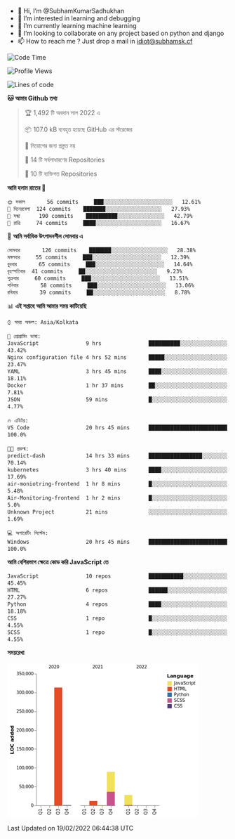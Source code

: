 - 👋 Hi, I’m @SubhamKumarSadhukhan
- 👀 I’m interested in learning and debugging
- 🌱 I’m currently learning machine learning
- 💞️ I’m looking to collaborate on any project based on python and django
- 📫 How to reach me ?
      Just drop a mail in idiot@subhamsk.cf

<!---
SubhamKumarSadhukhan/SubhamKumarSadhukhan is a ✨ special ✨ repository because its `README.md` (this file) appears on your GitHub profile.
You can click the Preview link to take a look at your changes.
--->


<!--START_SECTION:waka-->
![Code Time](http://img.shields.io/badge/Code%20Time-185%20hrs%2017%20mins-blue)

![Profile Views](http://img.shields.io/badge/%E0%A6%AA%E0%A7%8D%E0%A6%B0%E0%A7%8B%E0%A6%AB%E0%A6%BE%E0%A6%87%E0%A6%B2%20%E0%A6%A6%E0%A6%B0%E0%A7%8D%E0%A6%B6%E0%A6%A8-0-blue)

![Lines of code](https://img.shields.io/badge/%E0%A6%B9%E0%A7%8D%E0%A6%AF%E0%A6%BE%E0%A6%B2%E0%A7%8B%20%E0%A6%93%E0%A6%AF%E0%A6%BC%E0%A6%BE%E0%A6%B0%E0%A7%8D%E0%A6%B2%E0%A7%8D%E0%A6%A1%20%E0%A6%A5%E0%A7%87%E0%A6%95%E0%A7%87%20%E0%A6%86%E0%A6%AE%E0%A6%BF%20%E0%A6%B2%E0%A6%BF%E0%A6%96%E0%A7%87%E0%A6%9B%E0%A6%BF-444%20Thousand%20%E0%A6%95%E0%A7%8B%E0%A6%A1%E0%A7%87%E0%A6%B0%20%E0%A6%B2%E0%A6%BE%E0%A6%87%E0%A6%A8-blue)

**🐱 আমার Github তথ্য** 

> 🏆 1,492 টি অবদান সাল 2022 এ
 > 
> 📦 107.0 kB ব্যবহৃত হয়েছে GitHub এর স্টরেজের 
 > 
> 🚫 নিয়োগের জন্য প্রস্তুত নয়
 > 
> 📜 14 টি সর্বসাধারণের Repositories 
 > 
> 🔑 10 টি ব্যক্তিগত Repositories  
 > 
**আমি হলাম রাতের 🦉** 

```text
🌞 সকাল       56 commits     ███░░░░░░░░░░░░░░░░░░░░░░   12.61% 
🌆 দিনেরবেলা  124 commits    ███████░░░░░░░░░░░░░░░░░░   27.93% 
🌃 সন্ধা      190 commits    ██████████░░░░░░░░░░░░░░░   42.79% 
🌙 রাত্রি     74 commits     ████░░░░░░░░░░░░░░░░░░░░░   16.67%

```
📅 **আমি সর্বাধিক উৎপাদনশীল সোমবার এ** 

```text
সোমবার       126 commits    ███████░░░░░░░░░░░░░░░░░░   28.38% 
মঙ্গলবার     55 commits     ███░░░░░░░░░░░░░░░░░░░░░░   12.39% 
বুধবার       65 commits     ███░░░░░░░░░░░░░░░░░░░░░░   14.64% 
বৃহস্পতিবার  41 commits     ██░░░░░░░░░░░░░░░░░░░░░░░   9.23% 
শুক্রবার     60 commits     ███░░░░░░░░░░░░░░░░░░░░░░   13.51% 
শনিবার       58 commits     ███░░░░░░░░░░░░░░░░░░░░░░   13.06% 
রবিবার       39 commits     ██░░░░░░░░░░░░░░░░░░░░░░░   8.78%

```


📊 **এই সপ্তাহে আমি আমার সময় কাটিয়েছি** 

```text
⌚︎ সময় অঞ্চল: Asia/Kolkata

💬 প্রোগ্রামিং ভাষা: 
JavaScript               9 hrs               ██████████░░░░░░░░░░░░░░░   43.42% 
Nginx configuration file 4 hrs 52 mins       █████░░░░░░░░░░░░░░░░░░░░   23.47% 
YAML                     3 hrs 45 mins       ████░░░░░░░░░░░░░░░░░░░░░   18.11% 
Docker                   1 hr 37 mins        ██░░░░░░░░░░░░░░░░░░░░░░░   7.81% 
JSON                     59 mins             █░░░░░░░░░░░░░░░░░░░░░░░░   4.77%

🔥 এডিটর: 
VS Code                  20 hrs 45 mins      █████████████████████████   100.0%

🐱‍💻 প্রকল্ম: 
predict-dash             14 hrs 33 mins      █████████████████░░░░░░░░   70.14% 
kubernetes               3 hrs 40 mins       ████░░░░░░░░░░░░░░░░░░░░░   17.69% 
air-moniotring-frontend  1 hr 8 mins         █░░░░░░░░░░░░░░░░░░░░░░░░   5.48% 
Air-Monitoring-frontend  1 hr 2 mins         █░░░░░░░░░░░░░░░░░░░░░░░░   5.0% 
Unknown Project          21 mins             ░░░░░░░░░░░░░░░░░░░░░░░░░   1.69%

💻 অপারেটিং সিস্টেম: 
Windows                  20 hrs 45 mins      █████████████████████████   100.0%

```

**আমি বেশিরভাগ ক্ষেত্রে কোড করি JavaScript তে** 

```text
JavaScript               10 repos            ███████████░░░░░░░░░░░░░░   45.45% 
HTML                     6 repos             ██████░░░░░░░░░░░░░░░░░░░   27.27% 
Python                   4 repos             ████░░░░░░░░░░░░░░░░░░░░░   18.18% 
CSS                      1 repo              █░░░░░░░░░░░░░░░░░░░░░░░░   4.55% 
SCSS                     1 repo              █░░░░░░░░░░░░░░░░░░░░░░░░   4.55%

```


**সময়রেখা**

![Chart not found](https://raw.githubusercontent.com/SubhamKumarSadhukhan/SubhamKumarSadhukhan/main/charts/bar_graph.png) 


 Last Updated on 19/02/2022 06:44:38 UTC
<!--END_SECTION:waka-->
